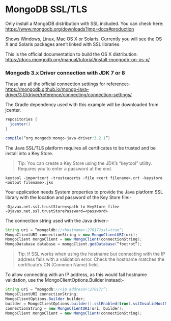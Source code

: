 # MongoDB SSL/TLS

Only install a MongoDB distribution with SSL included. You can check here: https://www.mongodb.org/downloads?jmp=docs#production

Shows Windows, Linux, Mac OS X or Solaris. Currently you will see the OS X and Solaris packages aren’t linked with SSL libraries.

This is the official documentation to build the OS X distribution: https://docs.mongodb.org/manual/tutorial/install-mongodb-on-os-x/

### Mongodb 3.x Driver connection with JDK 7 or 8

These are all the official connection settings for reference:-
https://mongodb.github.io/mongo-java-driver/3.0/driver/reference/connecting/connection-settings/

The Gradle dependency used with this example will be downloaded from jcenter.

``` gradle
repositories {
  jcenter()
}

compile(“org.mongodb:mongo-java-driver:3.2.1”)
```

The Java SSL/TLS platform requires all certificates to be trusted and be install into a Key Store.

>Tip: You can create a Key Store using the JDK’s “keytool” utility. Requires you to enter a password at the end.

```
keytool -importcert -trustcacerts -file <cert filename>.crt -keystore <output filename>.jks
```

Your application needs System properties to provide the Java platform SSL library with the location and password of the Key Store file:-

```
-Djavax.net.ssl.trustStore=<path to KeyStore file>
-Djavax.net.ssl.trustStorePassword=<password>
```

The connection string used with the Java driver:-

``` java
String uri = “mongoldb://<hostname>:27017?ssl=true”;
MongoClientURI connectionString = new MongoClientURI(uri);
MongoClient mongoClient = new MongoClient(connectionString);
MongoDatabase database = mongoClient.getDatabase(“foxtrot”);
```

>Tip: If SSL works when using the hostname but connecting with the IP address fails with a validation error. Check the hostname matches the certificate’s CN (Common Name) field.

To allow connecting with an IP address, as this would fail hostname validation, use the MongoClientOptions.Builder instead:-

``` java
String uri = “mongodb://<ip address>:27017/”;
MongoClientURI connectionString;
MongoClientOptions.Builder builder;
builder = MongoClientOptions.builder().sslEnabled(true).sslInvalidHostNameAllowed(true);
connectionString = new MongoClientURI(uri, builder);
MongoClient mongoClient = new MongoClient(connectionString);
```